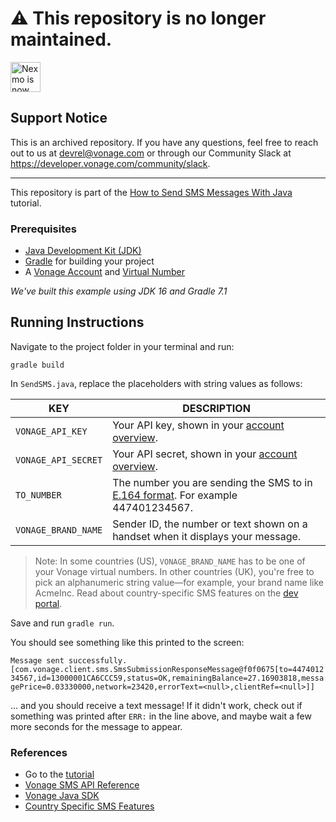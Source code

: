 # ⚠️ This repository is no longer maintained.

<img src="https://developer.nexmo.com/assets/images/Vonage_Nexmo.svg" height="48px" alt="Nexmo is now known as Vonage" />

## Support Notice
This is an archived repository. If you have any questions, feel free to reach out to us at devrel@vonage.com or through our Community Slack at https://developer.vonage.com/community/slack.

<hr />

This repository is part of the [How to Send SMS Messages With Java](https://learn.vonage.com/blog/2017/05/03/send-sms-messages-with-java-dr/) tutorial.

### Prerequisites

* [Java Development Kit (JDK)](https://www.oracle.com/java/technologies/javase-downloads.html)
* [Gradle](https://gradle.org/) for building your project
* A [Vonage Account](https://dashboard.nexmo.com/) and [Virtual Number](https://dashboard.nexmo.com/buy-numbers)

*We've built this example using JDK 16 and Gradle 7.1*

## Running Instructions
Navigate to the project folder in your terminal and run:

```shell
gradle build
```

In `SendSMS.java`, replace the placeholders with string values as follows:

| KEY                 | DESCRIPTION                                                                                                              |
| ------------------- | -------------------------------------------------------------------------------------------------------------------------|
| `VONAGE_API_KEY`    | Your API key, shown in your [account overview](https://dashboard.nexmo.com/).                                            |
| `VONAGE_API_SECRET` | Your API secret, shown in your [account overview](https://dashboard.nexmo.com/).                                         |
| `TO_NUMBER`         | The number you are sending the SMS to in [E.164 format](https://en.wikipedia.org/wiki/E.164). For example 447401234567.  |
| `VONAGE_BRAND_NAME` | Sender ID, the number or text shown on a handset when it displays your message.                                          |

> Note: In some countries (US), `VONAGE_BRAND_NAME` has to be one of your Vonage virtual numbers. In other countries (UK), you're free to pick an alphanumeric string value—for example, your brand name like AcmeInc. Read about country-specific SMS features on the [dev portal](https://developer.vonage.com/messaging/sms/guides/country-specific-features).


Save and run `gradle run`. 

You should see something like this printed to the screen:  

`Message sent successfully.[com.vonage.client.sms.SmsSubmissionResponseMessage@f0f0675[to=447401234567,id=13000001CA6CCC59,status=OK,remainingBalance=27.16903818,messagePrice=0.03330000,network=23420,errorText=<null>,clientRef=<null>]]`

... and you should receive a text message! If it didn't work, check out if something was printed after `ERR:` in the line above, and maybe wait a few more seconds for the message to appear.

### References
* Go to the [tutorial](https://learn.vonage.com/blog/2017/05/03/send-sms-messages-with-java-dr/)
* [Vonage SMS API Reference](https://developer.vonage.com/api/sms?theme=dark)
* [Vonage Java SDK](https://github.com/Vonage/vonage-java-sdk)
* [Country Specific SMS Features](https://developer.vonage.com/messaging/sms/guides/country-specific-features)
